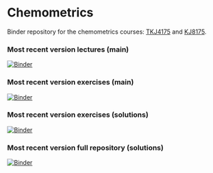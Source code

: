 # Chemometrics
Binder repository for the chemometrics courses: [TKJ4175](https://www.ntnu.edu/studies/courses/TKJ4175) and [KJ8175](https://www.ntnu.edu/studies/courses/KJ8175).

### Most recent version lectures (main)
[![Binder](https://mybinder.org/badge_logo.svg)](https://mybinder.org/v2/gh/andersle/chemometrics/main?filepath=%2Flectures)

### Most recent version exercises (main)
[![Binder](https://mybinder.org/badge_logo.svg)](https://mybinder.org/v2/gh/andersle/chemometrics/main?filepath=%2Fexercises)

### Most recent version exercises (solutions)
[![Binder](https://mybinder.org/badge_logo.svg)](https://mybinder.org/v2/gh/andersle/chemometrics/solutions?filepath=%2Fsolutions)

### Most recent version full repository (solutions)
[![Binder](https://mybinder.org/badge_logo.svg)](https://mybinder.org/v2/gh/andersle/chemometrics/solutions)
